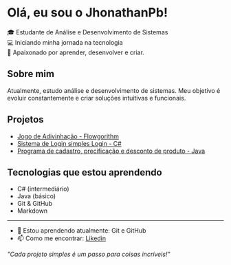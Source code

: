 # Olá, eu sou o JhonathanPb!

🎓 Estudante de Análise e Desenvolvimento de Sistemas  
💻 Iniciando minha jornada na tecnologia  
🚀 Apaixonado por aprender, desenvolver e criar. 

## Sobre mim
Atualmente, estudo análise e desenvolvimento de sistemas. Meu objetivo é evoluir constantemente e criar soluções intuitivas e funcionais.

## Projetos
- [Jogo de Adivinhação - Flowgorithm](https://github.com/JhonathanPb/jogo-adivinhacao-flowgorithm/tree/main) 
- [Sistema de Login simples Login - C#](https://github.com/JhonathanPb/sistema-login-csharp)
- [Programa de cadastro, precificação e desconto de produto - Java](https://github.com/JhonathanPb/meumercado-Java)

## Tecnologias que estou aprendendo
- C# (intermediário)
- Java (básico)
- Git & GitHub
- Markdown 

---

- 🌱 Estou aprendendo atualmente: Git e GitHub
- 📫 Como me encontrar: [Likedin](https://www.linkedin.com/in/jhonathanpablo)

  

_"Cada projeto simples é um passo para coisas incríveis!"_


<!--
**JhonathanPb/JhonathanPb** is a ✨ _special_ ✨ repository because its `README.md` (this file) appears on your GitHub profile.

Here are some ideas to get you started:

- 🔭 I’m currently working on ...
- 🌱 I’m currently learning ...
- 👯 I’m looking to collaborate on ...
- 🤔 I’m looking for help with ...
- 💬 Ask me about ...
- 📫 How to reach me: ...
- 😄 Pronouns: ...
- ⚡ Fun fact: ...
-->
